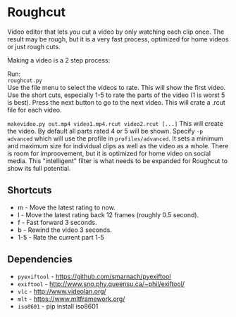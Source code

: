 # Roughcut
Video editor that lets you cut a video by only watching each clip once. The result may be rough, but it is a very fast process, optimized for home videos or just rough cuts.

Making a video is a 2 step process:

Run:  
`roughcut.py`  
Use the file menu to select the videos to rate.
This will show the first video. Use the short cuts, especially 1-5 to rate the parts of the video
(1 is worst 5 is best). Press the next button to go to the next video.
This will crate a .rcut file for each video.

`makevideo.py out.mp4 video1.mp4.rcut video2.rcut [...]`
This will create the video. By default all parts rated 4 or 5 will be shown.
Specify `-p advanced` which will use the profile in `profiles/advanced`.
It sets a minimum and maximum size for individual clips as well as the video as a whole.
There is room for improovement, but it is optimized for home video on social media.
This "intelligent" filter is what needs to be expanded for Roughcut to show its full potential.


Shortcuts
---------
* m - Move the latest rating to now.
* l - Move the latest rating back 12 frames (roughly 0.5 second).
* f - Fast forward 3 seconds.
* b - Rewind the video 3 seconds.
* 1-5 - Rate the current part 1-5

Dependencies
------------
* `pyexiftool` - https://github.com/smarnach/pyexiftool
* `exiftool` - http://www.sno.phy.queensu.ca/~phil/exiftool/
* `vlc` - http://www.videolan.org/
* `mlt` - https://www.mltframework.org/
* `iso8601` - pip install iso8601

